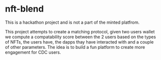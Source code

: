 # nft-blend

This is a hackathon project and is not a part of the minted platfrom.

This project attempts to create a matching protocol, given two users wallet we compute a compatability score between the 2 users based on the types of NFTs, the users have, the dapps thay have interacted with and a couple of other parameters. The idea is to build a fun platform to create more engagement for CDC users.
